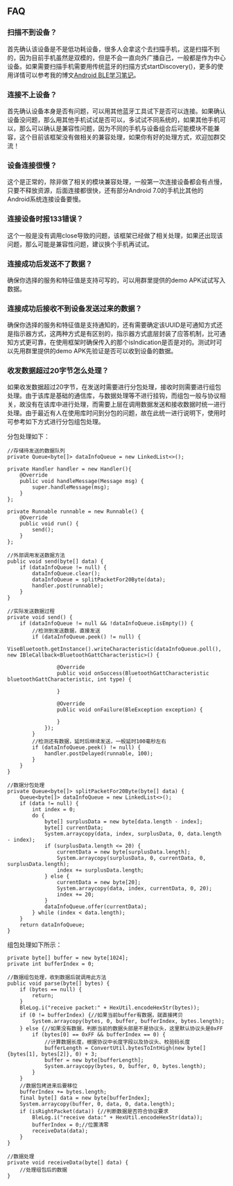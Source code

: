 ## FAQ

### 扫描不到设备？
首先确认该设备是不是低功耗设备，很多人会拿这个去扫描手机，这是扫描不到的，因为目前手机虽然是双模的，但是不会一直向外广播自己，一般都是作为中心设备。如果需要扫描手机需要用传统蓝牙的扫描方式startDiscovery()，更多的使用详情可以参考我的博文[Android BLE学习笔记](http://blog.csdn.net/xiaoyaoyou1212/article/details/51854454)。

### 连接不上设备？
首先确认设备本身是否有问题，可以用其他蓝牙工具试下是否可以连接。如果确认设备没问题，那么用其他手机试试是否可以，多试试不同系统的，如果其他手机可以，那么可以确认是兼容性问题，因为不同的手机与设备组合后可能模块不能兼容，这个目前该框架没有做相关的兼容处理，如果你有好的处理方式，欢迎加群交流！

### 设备连接很慢？
这个是正常的，除非做了相关的模块兼容处理，一般第一次连接设备都会有点慢，只要不释放资源，后面连接都很快，还有部分Android 7.0的手机比其他的Android系统连接设备要慢。

### 连接设备时报133错误？
这个一般是没有调用close导致的问题，该框架已经做了相关处理，如果还出现该问题，那么可能是兼容性问题，建议换个手机再试试。

### 连接成功后发送不了数据？
确保你选择的服务和特征值是支持可写的，可以用群里提供的demo APK试试写入数据。

### 连接成功后接收不到设备发送过来的数据？
确保你选择的服务和特征值是支持通知的，还有需要确定该UUID是可通知方式还是指示器方式，这两种方式是有区别的，指示器方式底层封装了应答机制，比可通知方式更可靠，在使用框架时确保传入的那个isIndication是否是对的。测试时可以先用群里提供的demo APK先验证是否可以收到设备的数据。

### 收发数据超过20字节怎么处理？

如果收发数据超过20字节，在发送时需要进行分包处理，接收时则需要进行组包处理。由于该库是基础的通信库，与数据处理等不进行挂钩，而组包一般与协议相关，故没有在该库中进行处理，而需要上层在调用数据发送和接收数据时统一进行处理。由于最近有人在使用库时问到分包的问题，故在此统一进行说明下，使用时可参考如下方式进行分包组包处理。

分包处理如下：
```
//存储待发送的数据队列
private Queue<byte[]> dataInfoQueue = new LinkedList<>();

private Handler handler = new Handler(){
    @Override
    public void handleMessage(Message msg) {
        super.handleMessage(msg);
    }
};

private Runnable runnable = new Runnable() {
    @Override
    public void run() {
        send();
    }
};

//外部调用发送数据方法
public void send(byte[] data) {
    if (dataInfoQueue != null) {
        dataInfoQueue.clear();
        dataInfoQueue = splitPacketFor20Byte(data);
        handler.post(runnable);
    }
}

//实际发送数据过程
private void send() {
    if (dataInfoQueue != null && !dataInfoQueue.isEmpty()) {
        //检测到发送数据，直接发送
        if (dataInfoQueue.peek() != null) {
            ViseBluetooth.getInstance().writeCharacteristic(dataInfoQueue.poll(), new IBleCallback<BluetoothGattCharacteristic>() {

                @Override
                public void onSuccess(BluetoothGattCharacteristic bluetoothGattCharacteristic, int type) {

                }

                @Override
                public void onFailure(BleException exception) {

                }
            });
        }
        //检测还有数据，延时后继续发送，一般延时100毫秒左右
        if (dataInfoQueue.peek() != null) {
            handler.postDelayed(runnable, 100);
        }
    }
}

//数据分包处理
private Queue<byte[]> splitPacketFor20Byte(byte[] data) {
    Queue<byte[]> dataInfoQueue = new LinkedList<>();
    if (data != null) {
        int index = 0;
        do {
            byte[] surplusData = new byte[data.length - index];
            byte[] currentData;
            System.arraycopy(data, index, surplusData, 0, data.length - index);
            if (surplusData.length <= 20) {
                currentData = new byte[surplusData.length];
                System.arraycopy(surplusData, 0, currentData, 0, surplusData.length);
                index += surplusData.length;
            } else {
                currentData = new byte[20];
                System.arraycopy(data, index, currentData, 0, 20);
                index += 20;
            }
            dataInfoQueue.offer(currentData);
        } while (index < data.length);
    }
    return dataInfoQueue;
}
```

组包处理如下所示：
```
private byte[] buffer = new byte[1024];
private int bufferIndex = 0;

//数据组包处理，收到数据后就调用此方法
public void parse(byte[] bytes) {
    if (bytes == null) {
        return;
    }
    BleLog.i("receive packet:" + HexUtil.encodeHexStr(bytes));
    if (0 != bufferIndex) {//如果当前buffer有数据，就直接拷贝
        System.arraycopy(bytes, 0, buffer, bufferIndex, bytes.length);
    } else {//如果没有数据，判断当前的数据头部是不是协议头，这里默认协议头是0xFF
        if (bytes[0] == 0xFF && bufferIndex == 0) {
            //计算数据长度，根据协议中长度字段以及协议头、校验码长度
            bufferLength = ConvertUtil.bytesToIntHigh(new byte[]{bytes[1], bytes[2]}, 0) + 3;
            buffer = new byte[bufferLength];
            System.arraycopy(bytes, 0, buffer, 0, bytes.length);
        }
    }
    //数据包拷进来后要移位
    bufferIndex += bytes.length;
    final byte[] data = new byte[bufferIndex];
    System.arraycopy(buffer, 0, data, 0, data.length);
    if (isRightPacket(data)) {//判断数据是否符合协议要求
        BleLog.i("receive data:" + HexUtil.encodeHexStr(data));
        bufferIndex = 0;//位置清零
        receiveData(data);
    }
}

//数据处理
private void receiveData(byte[] data) {
    //处理组包后的数据
}
```